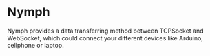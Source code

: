 # Nymph
Nymph provides a data transferring method between TCPSocket and WebSocket, which could connect your different devices like Arduino, cellphone or laptop.
